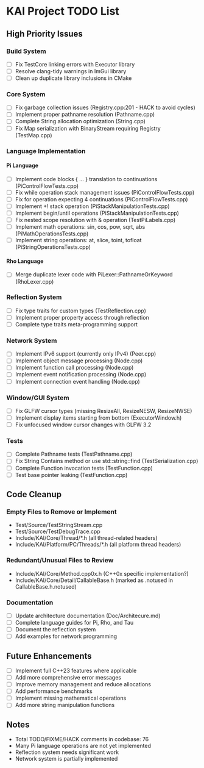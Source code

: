 # KAI Project TODO List

## High Priority Issues

### Build System
- [ ] Fix TestCore linking errors with Executor library
- [ ] Resolve clang-tidy warnings in ImGui library
- [ ] Clean up duplicate library inclusions in CMake

### Core System
- [ ] Fix garbage collection issues (Registry.cpp:201 - HACK to avoid cycles)
- [ ] Implement proper pathname resolution (Pathname.cpp)
- [ ] Complete String allocation optimization (String.cpp)
- [ ] Fix Map serialization with BinaryStream requiring Registry (TestMap.cpp)

### Language Implementation

#### Pi Language
- [ ] Implement code blocks { ... } translation to continuations (PiControlFlowTests.cpp)
- [ ] Fix while operation stack management issues (PiControlFlowTests.cpp)
- [ ] Fix for operation expecting 4 continuations (PiControlFlowTests.cpp)
- [ ] Implement +! stack operation (PiStackManipulationTests.cpp)
- [ ] Implement begin/until operations (PiStackManipulationTests.cpp)
- [ ] Fix nested scope resolution with & operation (TestPiLabels.cpp)
- [ ] Implement math operations: sin, cos, pow, sqrt, abs (PiMathOperationsTests.cpp)
- [ ] Implement string operations: at, slice, toint, tofloat (PiStringOperationsTests.cpp)

#### Rho Language
- [ ] Merge duplicate lexer code with PiLexer::PathnameOrKeyword (RhoLexer.cpp)

### Reflection System
- [ ] Fix type traits for custom types (TestReflection.cpp)
- [ ] Implement proper property access through reflection
- [ ] Complete type traits meta-programming support

### Network System
- [ ] Implement IPv6 support (currently only IPv4) (Peer.cpp)
- [ ] Implement object message processing (Node.cpp)
- [ ] Implement function call processing (Node.cpp)
- [ ] Implement event notification processing (Node.cpp)
- [ ] Implement connection event handling (Node.cpp)

### Window/GUI System
- [ ] Fix GLFW cursor types (missing ResizeAll, ResizeNESW, ResizeNWSE)
- [ ] Implement display items starting from bottom (ExecutorWindow.h)
- [ ] Fix unfocused window cursor changes with GLFW 3.2

### Tests
- [ ] Complete Pathname tests (TestPathname.cpp)
- [ ] Fix String Contains method or use std::string::find (TestSerialization.cpp)
- [ ] Complete Function invocation tests (TestFunction.cpp)
- [ ] Test base pointer leaking (TestFunction.cpp)

## Code Cleanup

### Empty Files to Remove or Implement
- Test/Source/TestStringStream.cpp
- Test/Source/TestDebugTrace.cpp
- Include/KAI/Core/Thread/*.h (all thread-related headers)
- Include/KAI/Platform/PC/Threads/*.h (all platform thread headers)

### Redundant/Unusual Files to Review
- Include/KAI/Core/Method.cpp0x.h (C++0x specific implementation?)
- Include/KAI/Core/Detail/CallableBase.h (marked as .notused in CallableBase.h.notused)

### Documentation
- [ ] Update architecture documentation (Doc/Architecure.md)
- [ ] Complete language guides for Pi, Rho, and Tau
- [ ] Document the reflection system
- [ ] Add examples for network programming

## Future Enhancements
- [ ] Implement full C++23 features where applicable
- [ ] Add more comprehensive error messages
- [ ] Improve memory management and reduce allocations
- [ ] Add performance benchmarks
- [ ] Implement missing mathematical operations
- [ ] Add more string manipulation functions

## Notes
- Total TODO/FIXME/HACK comments in codebase: 76
- Many Pi language operations are not yet implemented
- Reflection system needs significant work
- Network system is partially implemented